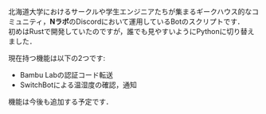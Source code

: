 北海道大学におけるサークルや学生エンジニアたちが集まるギークハウス的なコミュニティ，**Nラボ**のDiscordにおいて運用しているBotのスクリプトです．  
初めはRustで開発していたのですが，誰でも見やすいようにPythonに切り替えました．  

現在持つ機能は以下の2つです:  
- Bambu Labの認証コード転送
- SwitchBotによる温湿度の確認，通知

機能は今後も追加する予定です．
